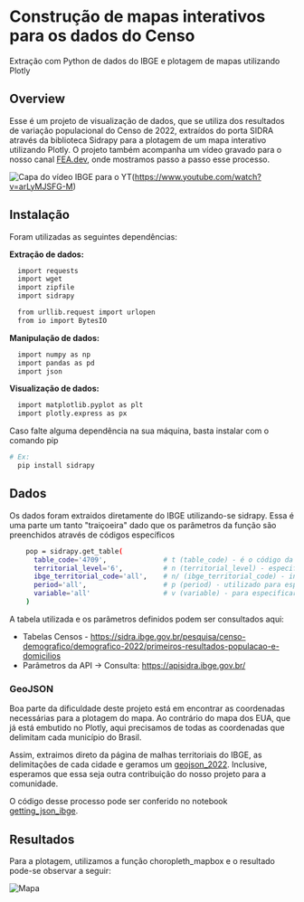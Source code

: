 
# Construção de mapas interativos para os dados do Censo

Extração com Python de dados do IBGE e plotagem de mapas utilizando Plotly


## Overview
Esse é um projeto de visualização de dados, que se utiliza dos resultados de variação populacional do Censo de 2022, extraídos do porta SIDRA através da biblioteca Sidrapy para a plotagem de um mapa interativo utilizando Plotly.
O projeto também acompanha um vídeo gravado para o nosso canal [FEA.dev](https://www.youtube.com/@FEADev), onde mostramos passo a passo esse processo.

![Capa do vídeo IBGE para o YT](https://github.com/fea-dev-usp/IBGE/assets/90975619/f2c246fe-6518-4bc4-891a-f28fcb6f79a9)(https://www.youtube.com/watch?v=arLyMJSFG-M)

## Instalação

Foram utilizadas as seguintes dependências:

__Extração de dados:__
```bash
  import requests
  import wget
  import zipfile
  import sidrapy

  from urllib.request import urlopen
  from io import BytesIO
```

__Manipulação de dados:__

```bash
  import numpy as np 
  import pandas as pd
  import json
```

__Visualização de dados:__
```bash
  import matplotlib.pyplot as plt 
  import plotly.express as px
```
Caso falte alguma dependência na sua máquina, basta instalar com o comando pip
```bash
# Ex:
  pip install sidrapy
```

    
## Dados
Os dados foram extraidos diretamente do IBGE utilizando-se sidrapy. Essa é uma parte um tanto "traiçoeira" dado que os parâmetros da função são preenchidos através de códigos específicos

```bash
    pop = sidrapy.get_table(
      table_code='4709',              # t (table_code) - é o código da tabela referente ao indicador e a pesquisa;
      territorial_level='6',          # n (territorial_level) - especifica os níveis territoriais;
      ibge_territorial_code='all',    # n/ (ibge_territorial_code) - inserido dentro do nível territorial, especificar o código territorial do IBGE;
      period='all',                   # p (period) - utilizado para especificar o período;
      variable='all'                  # v (variable) - para especificar as variáveis desejadas;
    )
```
A tabela utilizada e os parâmetros definidos podem ser consultados aqui:
- Tabelas Censos - https://sidra.ibge.gov.br/pesquisa/censo-demografico/demografico-2022/primeiros-resultados-populacao-e-domicilios
- Parâmetros da API -> Consulta: https://apisidra.ibge.gov.br/

### GeoJSON
Boa parte da dificuldade deste projeto está em encontrar as coordenadas necessárias para a plotagem do mapa. Ao contrário do mapa dos EUA, que já está embutido no Plotly, aqui precisamos de todas as coordenadas que delimitam cada município do Brasil.

Assim, extraimos direto da página de malhas territoriais do IBGE, as delimitações de cada cidade e geramos um [geojson_2022](https://github.com/fea-dev-usp/IBGE/blob/master/geojson_2022.json). Inclusive, esperamos que essa seja outra contribuição do nosso projeto para a comunidade. 

O código desse processo pode ser conferido no notebook [getting_json_ibge](https://github.com/fea-dev-usp/IBGE/blob/master/getting_json_ibge.ipynb).
## Resultados

Para a plotagem, utilizamos a função choropleth_mapbox e o resultado pode-se observar a seguir:

![Mapa](https://github.com/fea-dev-usp/IBGE/assets/90975619/27ec5572-3a62-4ce4-bf3b-c45f308e1c36)

